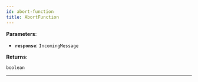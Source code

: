```yaml
---
id: abort-function
title: AbortFunction
---
```


<a name="abortfunction"></a>

**Parameters**:

- **`response`**: `IncomingMessage`

**Returns**:

`boolean`

---
